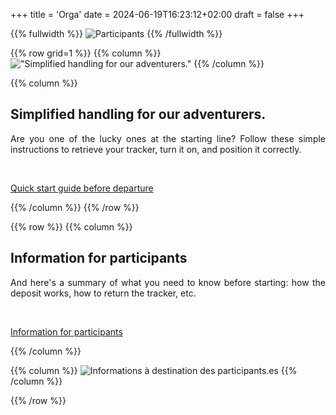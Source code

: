 +++
title = 'Orga'
date = 2024-06-19T16:23:12+02:00
draft = false
+++




<!-- ######  image intro  ###### ? -->
{{% fullwidth %}}
![Participants](/participant/im-part-000.jpg)
{{% /fullwidth %}}

<!-- ######  Une prise en main simplifiée  ###### ? -->

{{% row grid=1  %}} <!-- ligne avec grille en fond -->
{{% column %}}
!["Simplified handling for our adventurers."](/participant/im-part-001.jpg)
{{% /column %}}

{{% column %}}
## <div style="text-align: left"> Simplified handling for our adventurers. </div>

<div style="text-align: justify"> Are you one of the lucky ones at the starting line? Follow these simple instructions to retrieve your tracker, turn it on, and position it correctly.  </div>

&nbsp;

<a href="/participant/MadCap Quick start guide before departure.pdf" target="_blank"> Quick start guide before departure </a>

{{% /column %}}
{{% /row %}}






<!-- ######  ligne Pour qui ? noGRILL  ###### ? -->

{{% row  %}} <!-- ligne sans grille en fond -->
{{% column %}}
## <div style="text-align: left"> Information for participants </div>

<div style="text-align: justify"> And here's a summary of what you need to know before starting: how the deposit works, how to return the tracker, etc. </div>

&nbsp;

<a href="/participant/MadCap Information for participants.pdf" target="_blank"> Information for participants </a>

{{% /column %}}

{{% column %}}
![Informations à destination des participants.es](/participant/im-part-002.jpg)
{{% /column %}}

{{% /row %}}

